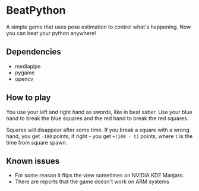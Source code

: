 # BeatPython

A simple game that uses pose estimation to control what's happening. Now you can
beat your python anywhere!

## Dependencies
- mediapipe
- pygame
- opencv

## How to play
You use your left and right hand as swords, like in beat saber. Use your blue
hand to break the blue squares and the red hand to break the red squares.

Squares will disappear after some time. If you break a square with a wrong hand,
you get `-100` points, if right - you get `+(100 - t)` points, where `t` is the time 
from square spawn.

## Known issues
- For some reason it flips the view sometimes on NVIDIA KDE Manjaro.
- There are reports that the game doesn't work on ARM systems
